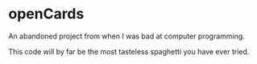 # openCards
An abandoned project from when I was bad at computer programming.

This code will by far be the most tasteless spaghetti you have ever tried.

